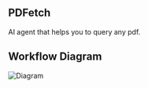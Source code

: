 ## PDFetch
AI agent that helps you to query any pdf.


## Workflow Diagram

![Diagram](https://i.imghippo.com/files/Jd3545mw.png)